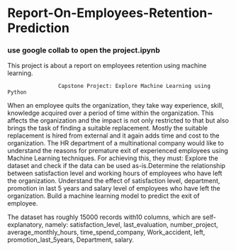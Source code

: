 # Report-On-Employees-Retention-Prediction
### use google collab to open the project.ipynb
This project is about a report on employees retention using machine learning.


                    Capstone Project: Explore Machine Learning using Python

                    
When an employee quits the organization, they take way experience, skill, knowledge acquired over a period of time within the organization. This affects the organization and the impact is not only restricted to that but also brings the task of finding a suitable replacement. Mostly the suitable replacement is hired from external and it again adds time and cost to the organization.
The HR department of a multinational company would like to understand the reasons for premature exit of experienced employees using Machine Learning techniques. For achieving this, they must:
Explore the dataset and check if the data can be used as-is.Determine the relationship between satisfaction level and working hours of employees who have left the organization.
Understand the effect of satisfaction level, department, promotion in last 5 years and salary level of employees who have left the organization.
Build  a machine learning model to predict  the exit of employee.

The dataset has roughly 15000 records with10 columns, which are self-explanatory, namely: satisfaction_level, last_evaluation, number_project, average_monthly_hours, time_spend_company, Work_accident, left, promotion_last_5years, Department, salary.
